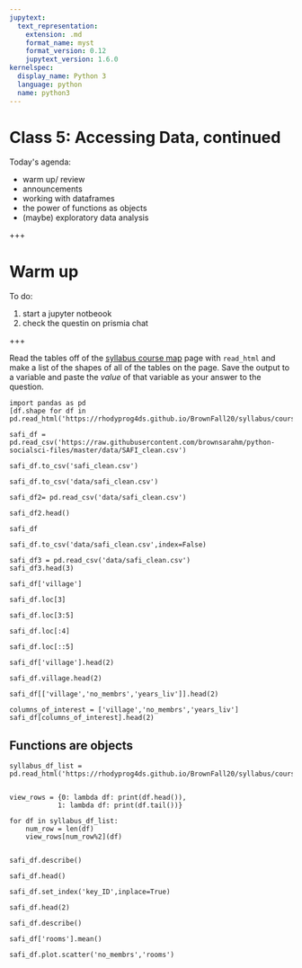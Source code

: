 ```yaml
---
jupytext:
  text_representation:
    extension: .md
    format_name: myst
    format_version: 0.12
    jupytext_version: 1.6.0
kernelspec:
  display_name: Python 3
  language: python
  name: python3
---
```


# Class 5: Accessing Data, continued

Today's agenda:

- warm up/ review
- announcements
- working with dataframes
- the power of functions as objects
- (maybe) exploratory data analysis

+++

<!--  ```{admonition} Try it out -->
# Warm up
To do:
1. start a jupyter notbeook
1. check the questin on prismia chat
<!--  ``` -->

+++

Read the tables off of the [syllabus course map]('https://rhodyprog4ds.github.io/BrownFall20/syllabus/course_map.html) page with `read_html` and make a list of the shapes of all of the tables on the page. Save the output to a variable and paste the *value* of that variable as your answer to the question.

```{code-cell} ipython3
import pandas as pd
[df.shape for df in pd.read_html('https://rhodyprog4ds.github.io/BrownFall20/syllabus/course_map.html')]
```

```{code-cell} ipython3
safi_df = pd.read_csv('https://raw.githubusercontent.com/brownsarahm/python-socialsci-files/master/data/SAFI_clean.csv')
```

```{code-cell} ipython3
safi_df.to_csv('safi_clean.csv')
```

```{code-cell} ipython3
safi_df.to_csv('data/safi_clean.csv')
```

```{code-cell} ipython3
safi_df2= pd.read_csv('data/safi_clean.csv')
```

```{code-cell} ipython3
safi_df2.head()
```

```{code-cell} ipython3
safi_df
```

```{code-cell} ipython3
safi_df.to_csv('data/safi_clean.csv',index=False)
```

```{code-cell} ipython3
safi_df3 = pd.read_csv('data/safi_clean.csv')
safi_df3.head(3)
```

```{code-cell} ipython3
safi_df['village']
```

```{code-cell} ipython3
safi_df.loc[3]
```

```{code-cell} ipython3
safi_df.loc[3:5]
```

```{code-cell} ipython3
safi_df.loc[:4]
```

```{code-cell} ipython3
safi_df.loc[::5]
```

```{code-cell} ipython3
safi_df['village'].head(2)
```

```{code-cell} ipython3
safi_df.village.head(2)
```

```{code-cell} ipython3
safi_df[['village','no_membrs','years_liv']].head(2)
```

```{code-cell} ipython3
columns_of_interest = ['village','no_membrs','years_liv']
safi_df[columns_of_interest].head(2)
```

## Functions are objects

```{code-cell} ipython3
syllabus_df_list =  pd.read_html('https://rhodyprog4ds.github.io/BrownFall20/syllabus/course_map.html')
```

```{code-cell} ipython3

```

```{code-cell} ipython3
view_rows = {0: lambda df: print(df.head()),
            1: lambda df: print(df.tail())}
```

```{code-cell} ipython3
for df in syllabus_df_list:
    num_row = len(df)
    view_rows[num_row%2](df)
    
```

```{code-cell} ipython3
safi_df.describe()
```

```{code-cell} ipython3
safi_df.head()
```

```{code-cell} ipython3
safi_df.set_index('key_ID',inplace=True)
```

```{code-cell} ipython3
safi_df.head(2)
```

```{code-cell} ipython3
safi_df.describe()
```

```{code-cell} ipython3
safi_df['rooms'].mean()
```

```{code-cell} ipython3
safi_df.plot.scatter('no_membrs','rooms')
```

```{code-cell} ipython3

```
